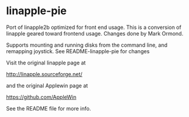 # linapple-pie
Port of linapple2b optimized for front end usage.
This is a conversion of linapple geared toward frontend usage.
Changes done by Mark Ormond.

Supports mounting and running disks from the command line, and remapping joystick.
See README-linapple-pie for changes


Visit the original linapple page at

http://linapple.sourceforge.net/

and the original Applewin page at

https://github.com/AppleWin

See the README file for more info.
